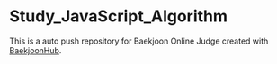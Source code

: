 # Study_JavaScript_Algorithm
This is a auto push repository for Baekjoon Online Judge created with [BaekjoonHub](https://github.com/BaekjoonHub/BaekjoonHub).
